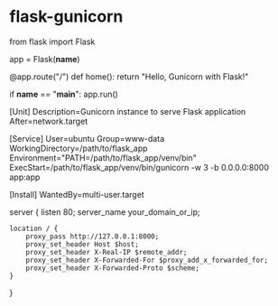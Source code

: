 # flask-gunicorn
from flask import Flask

app = Flask(__name__)

@app.route("/")
def home():
    return "Hello, Gunicorn with Flask!"

if __name__ == "__main__":
    app.run()



[Unit]
Description=Gunicorn instance to serve Flask application
After=network.target

[Service]
User=ubuntu
Group=www-data
WorkingDirectory=/path/to/flask_app
Environment="PATH=/path/to/flask_app/venv/bin"
ExecStart=/path/to/flask_app/venv/bin/gunicorn -w 3 -b 0.0.0.0:8000 app:app

[Install]
WantedBy=multi-user.target




server {
    listen 80;
    server_name your_domain_or_ip;

    location / {
        proxy_pass http://127.0.0.1:8000;
        proxy_set_header Host $host;
        proxy_set_header X-Real-IP $remote_addr;
        proxy_set_header X-Forwarded-For $proxy_add_x_forwarded_for;
        proxy_set_header X-Forwarded-Proto $scheme;
    }
}

